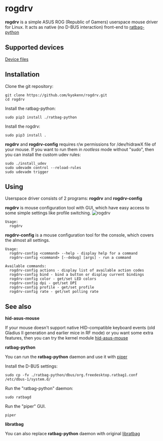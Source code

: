 rogdrv
======

**rogdrv** is a simple ASUS ROG (Republic of Gamers) userspace mouse driver for Linux.
It acts as native (no D-BUS interaction) front-end to [ratbag-python](https://github.com/kyokenn/ratbag-python)


Supported devices
-----------------

[Device files](https://github.com/kyokenn/ratbag-python/tree/master/ratbag/devices)


Installation
------------

Clone the git repository:
```
git clone https://github.com/kyokenn/rogdrv.git
cd rogdrv
```

Install the ratbag-python:
```
sudo pip3 install ./ratbag-python
```

Install the rogdrv:
```
sudo pip3 install .
```

**rogdrv** and **rogdrv-config** requires r/w permissions
for /dev/hidrawX file of your mouse.
If you want to run them in _rootless_ mode without "sudo",
then you can install the custom udev rules:
```
sudo ./install_udev
sudo udevadm control --reload-rules
sudo udevadm trigger
```

Using
-----

Userspace driver consists of 2 programs: **rogdrv** and **rogdrv-config**

**rogdrv** is mouse configuration tool with GUI,
which have easy access to some simple settings like profile switching.
![rogdrv](/screenshot.png)
```
Usage:
  rogdrv
```

**rogdrv-config** is a mouse configuration tool for the console,
which covers the almost all settings.
```
Usage:
  rogdrv-config <command> --help - display help for a command
  rogdrv-config <command> [--debug] [args] - run a command

Available commands:
  rogdrv-config actions - display list of available action codes
  rogdrv-config bind - bind a button or display current bindings
  rogdrv-config color - get/set LED colors
  rogdrv-config dpi - get/set DPI
  rogdrv-config profile - get/set profile
  rogdrv-config rate - get/set polling rate
```


See also
--------

**hid-asus-mouse**

If your mouse doesn't support native HID-compatible keyboard events
(old Gladius II generation and earlier mice in RF mode) or you want some extra features,
then you can try the kernel module
[hid-asus-mouse](https://github.com/kyokenn/hid-asus-mouse)


**ratbag-python**

You can run the **ratbag-python** daemon and use it with [piper](https://github.com/libratbag/piper)

Install the D-BUS settings:
```
sudo cp -fv ./ratbag-python/dbus/org.freedesktop.ratbag1.conf /etc/dbus-1/system.d/
```

Run the "ratbag-python" daemon:
```
sudo ratbagd
```

Run the "piper" GUI.
```
piper
```


**libratbag**

You can also replace **ratbag-python** daemon with original
[libratbag](https://github.com/libratbag/libratbag)
